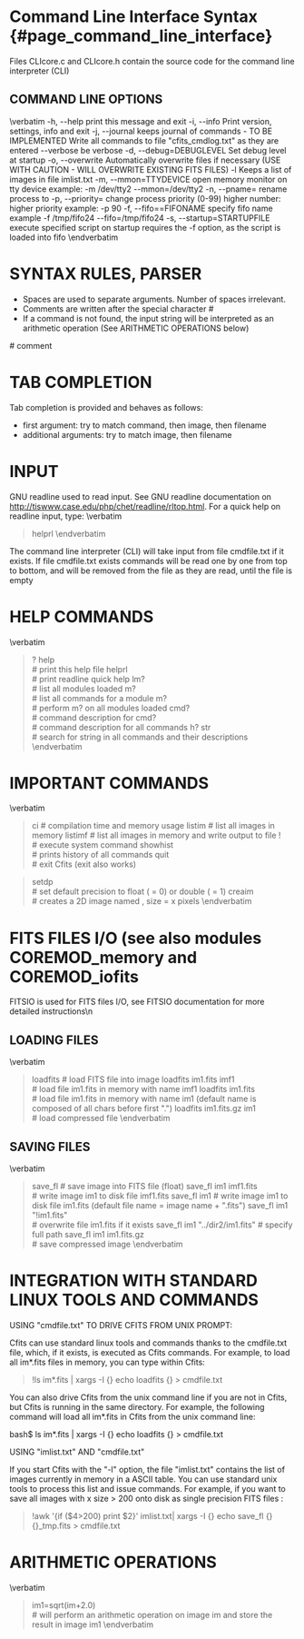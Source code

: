 # Command Line Interface Syntax {#page_command_line_interface}  

Files CLIcore.c and CLIcore.h contain the source code for the command line interpreter (CLI)

## COMMAND LINE OPTIONS

\verbatim
  -h, --help 
	print this message and exit
  -i, --info
	Print version, settings, info and exit
  -j, --journal
	keeps journal of commands - TO BE IMPLEMENTED 
	Write all commands to file "cfits_cmdlog.txt" as they are entered
  --verbose
	be verbose
  -d, --debug=DEBUGLEVEL
	Set debug level at startup
  -o, --overwrite 
	Automatically overwrite files if necessary (USE WITH CAUTION - WILL OVERWRITE EXISTING FITS FILES)
  -l
	Keeps a list of images in file imlist.txt
  -m, --mmon=TTYDEVICE
	open memory monitor on tty device
	example:
	<executable> -m /dev/tty2
	<executable> --mmon=/dev/tty2
  -n, --pname=<myprocessname>
	rename process to <processname>
  -p, --priority=<PR>
	change process priority (0-99)
	higher number: higher priority
	example:
	<executable> -p 90
  -f, --fifo==FIFONAME
        specify fifo name
        example
        <executable> -f /tmp/fifo24
        <executable> --fifo=/tmp/fifo24
  -s, --startup=STARTUPFILE
        execute specified script on startup
        requires the -f option, as the script is loaded into fifo
\endverbatim

# SYNTAX RULES, PARSER

- Spaces are used to separate arguments. Number of spaces irrelevant.
- Comments are written after the special character #
- If a command is not found, the input string will be interpreted as an arithmetic operation (See ARITHMETIC OPERATIONS below)

<command> <arg1> <arg2>   # comment


# TAB COMPLETION

Tab completion is provided and behaves as follows:
- first argument:        try to match command, then image, then filename
- additional arguments:  try to match image, then filename

# INPUT

GNU readline used to read input. See GNU readline documentation on http://tiswww.case.edu/php/chet/readline/rltop.html. For a quick help on readline input, type:
\verbatim
> helprl 
\endverbatim

The command line interpreter (CLI) will take input from file cmdfile.txt if it exists. If file cmdfile.txt exists commands will be read one by one from top to bottom, and will be removed from the file as they are read, until the file is empty


# HELP COMMANDS

\verbatim
> ?
> help			     
	# print this help file
> helprl		     
	# print readline quick help
> lm?                        
	# list all modules loaded
> m? <module>               
	# list all commands for a module
> m?                    
	# perform m? on all modules loaded
> cmd? <command>              
	# command description for <command>
> cmd?                    
	# command description for all commands
> h? str                    
	# search for string <str> in all commands and their descriptions
\endverbatim


# IMPORTANT COMMANDS

\verbatim
> ci
	# compilation time and memory usage
> listim 
	# list all images in memory
> listimf <filename> 
	# list all images in memory and write output to file <filename>
> !<syscommand>             
	# execute system command
> showhist                  
	# prints history of all commands
> quit                      
	# exit Cfits (exit also works)

> setdp <val> 		     
	# set default precision to float (<val> = 0) or double (<val> = 1)
> creaim <im> <xs> <ys>     
	# creates a 2D image named <im>, size = <xs> x <ys> pixels
\endverbatim

# FITS FILES I/O (see also modules COREMOD_memory and COREMOD_iofits

FITSIO is used for FITS files I/O, see FITSIO documentation for more detailed instructions\n

## LOADING FILES

\verbatim
> loadfits <fname> <imname> 
	# load FITS file <fname> into image <imname>
> loadfits im1.fits imf1    
	# load file im1.fits in memory with name imf1
> loadfits im1.fits	     
	# load file im1.fits in memory with name im1 (default name is composed of all chars before first ".")
> loadfits im1.fits.gz im1  
	# load compressed file
\endverbatim

## SAVING FILES

\verbatim
> save_fl  <imname> <fname> 
	# save image <imname> into FITS file <fname> (float)
> save_fl im1 imf1.fits      
	# write image im1 to disk file imf1.fits
> save_fl im1
	# write image im1 to disk file im1.fits (default file name = image name + ".fits")
> save_fl im1 "!im1.fits"   
	# overwrite file im1.fits if it exists
> save_fl im1 "../dir2/im1.fits"
	# specify full path
> save_fl im1 im1.fits.gz   
	# save compressed image
\endverbatim


# INTEGRATION WITH STANDARD LINUX TOOLS AND COMMANDS


USING "cmdfile.txt" TO DRIVE CFITS FROM UNIX PROMPT:

Cfits can use standard linux tools and commands thanks to the cmdfile.txt file, which, if it exists, is executed as Cfits commands.
For example, to load all im*.fits files in memory, you can type within Cfits:

> !ls im*.fits | xargs -I {} echo loadfits {} > cmdfile.txt

You can also drive Cfits from the unix command line if you are not in Cfits, but Cfits is running in the same directory. For example, the following command will load all im*.fits in Cfits from the unix command line:

bash$ ls im*.fits | xargs -I {} echo loadfits {} > cmdfile.txt


USING "imlist.txt" AND "cmdfile.txt"

If you start Cfits with the "-l" option,  the file "imlist.txt" contains the list of images currently in memory in a ASCII table. You can use standard unix tools to process this list and issue commands. For example, if you want to save all images with x size > 200 onto disk as single precision FITS files :

> !awk '{if ($4>200) print $2}' imlist.txt| xargs -I {} echo save_fl {} {}_tmp.fits > cmdfile.txt


# ARITHMETIC OPERATIONS

\verbatim
> im1=sqrt(im+2.0)          
	# will perform an arithmetic operation on image im and store the result in image im1
\endverbatim









